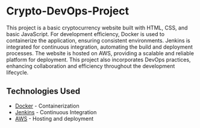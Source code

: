 # Crypto-DevOps-Project

This project is a  basic cryptocurrency website built with HTML, CSS, and basic JavaScript. For development efficiency, Docker is used to containerize the application, ensuring consistent environments. Jenkins is integrated for continuous integration, automating the build and deployment processes. The website is hosted on AWS, providing a scalable and reliable platform for deployment. This project also incorporates DevOps practices, enhancing collaboration and efficiency throughout the development lifecycle.


## Technologies Used
- [Docker](https://www.docker.com/) - Containerization
- [Jenkins](https://www.jenkins.io/) - Continuous Integration
- [AWS](https://aws.amazon.com/free/?gclid=EAIaIQobChMI7d_PpI6ohgMVRXh9Ch370gvVEAAYASAAEgKen_D_BwE&trk=14a4002d-4936-4343-8211-b5a150ca592b&sc_channel=ps&ef_id=EAIaIQobChMI7d_PpI6ohgMVRXh9Ch370gvVEAAYASAAEgKen_D_BwE:G:s&s_kwcid=AL!4422!3!453325184782!e!!g!!aws!10712784856!111477279771&all-free-tier.sort-by=item.additionalFields.SortRank&all-free-tier.sort-order=asc&awsf.Free%20Tier%20Types=*all&awsf.Free%20Tier%20Categories=*all) - Hosting and deployment
